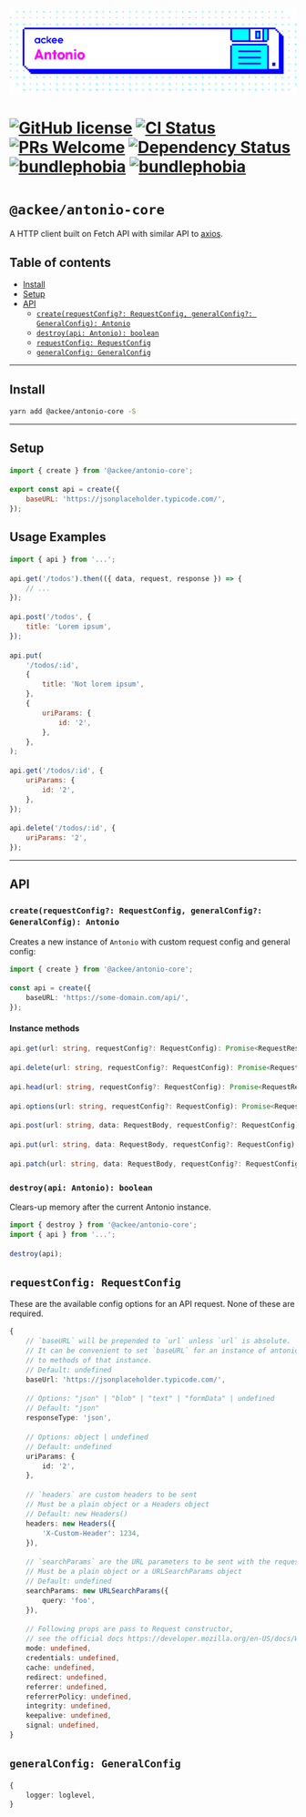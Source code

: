 ![ackee|Antonio](/assets/ackee_git_frontend_antonio.png)

# [![GitHub license](https://img.shields.io/badge/license-MIT-blue.svg)](https://github.com/AckeeCZ/antonio/blob/master/LICENSE) [![CI Status](https://img.shields.io/travis/com/AckeeCZ/antonio.svg?style=flat)](https://travis-ci.com/AckeeCZ/antonio) [![PRs Welcome](https://img.shields.io/badge/PRs-welcome-brightgreen.svg)](https://reactjs.org/docs/how-to-contribute.html#your-first-pull-request) [![Dependency Status](https://img.shields.io/david/AckeeCZ/antonio.svg?style=flat-square)](https://david-dm.org/AckeeCZ/antonio) [![bundlephobia](https://flat.badgen.net/bundlephobia/min/@ackee/antonio-core)](https://bundlephobia.com/result?p=@ackee/antonio-core) [![bundlephobia](https://flat.badgen.net/bundlephobia/minzip/@ackee/antonio-core)](https://bundlephobia.com/result?p=@ackee/antonio-core)

# `@ackee/antonio-core`

A HTTP client built on Fetch API with similar API to [axios](https://github.com/axios/axios).

## Table of contents

-   [Install](#install)
-   [Setup](#setup)
-   [API](#api)
    -   [`create(requestConfig?: RequestConfig, generalConfig?: GeneralConfig): Antonio`](#create)
    -   [`destroy(api: Antonio): boolean`](#destroy)
    -   [`requestConfig: RequestConfig`](#request-config)
    -   [`generalConfig: GeneralConfig`](#general-config)

---

## <a name="install"></a>Install

```bash
yarn add @ackee/antonio-core -S
```

---

## <a name="setup"></a>Setup

```js
import { create } from '@ackee/antonio-core';

export const api = create({
    baseURL: 'https://jsonplaceholder.typicode.com/',
});
```

## Usage Examples

```js
import { api } from '...';

api.get('/todos').then(({ data, request, response }) => {
    // ...
});

api.post('/todos', {
    title: 'Lorem ipsum',
});

api.put(
    '/todos/:id',
    {
        title: 'Not lorem ipsum',
    },
    {
        uriParams: {
            id: '2',
        },
    },
);

api.get('/todos/:id', {
    uriParams: {
        id: '2',
    },
});

api.delete('/todos/:id', {
    uriParams: '2',
});
```

---

## <a name="api"></a>API

### `create(requestConfig?: RequestConfig, generalConfig?: GeneralConfig): Antonio`

Creates a new instance of `Antonio` with custom request config and general config:

```ts
import { create } from '@ackee/antonio-core';

const api = create({
    baseURL: 'https://some-domain.com/api/',
});
```

#### Instance methods

```ts
api.get(url: string, requestConfig?: RequestConfig): Promise<RequestResult>

api.delete(url: string, requestConfig?: RequestConfig): Promise<RequestResult>

api.head(url: string, requestConfig?: RequestConfig): Promise<RequestResult>

api.options(url: string, requestConfig?: RequestConfig): Promise<RequestResult>

api.post(url: string, data: RequestBody, requestConfig?: RequestConfig): Promise<RequestResult>

api.put(url: string, data: RequestBody, requestConfig?: RequestConfig): Promise<RequestResult>

api.patch(url: string, data: RequestBody, requestConfig?: RequestConfig): Promise<RequestResult>
```

### `destroy(api: Antonio): boolean`

Clears-up memory after the current Antonio instance.

```ts
import { destroy } from '@ackee/antonio-core';
import { api } from '...';

destroy(api);
```

## `requestConfig: RequestConfig`

These are the available config options for an API request. None of these are required.

```ts
{
    // `baseURL` will be prepended to `url` unless `url` is absolute.
    // It can be convenient to set `baseURL` for an instance of antonio to pass relative URLs
    // to methods of that instance.
    // Default: undefined
    baseUrl: 'https://jsonplaceholder.typicode.com/',

    // Options: "json" | "blob" | "text" | "formData" | undefined
    // Default: "json"
    responseType: 'json',

    // Options: object | undefined
    // Default: undefined
    uriParams: {
        id: '2',
    },

    // `headers` are custom headers to be sent
    // Must be a plain object or a Headers object
    // Default: new Headers()
    headers: new Headers({
        'X-Custom-Header': 1234,
    }),

    // `searchParams` are the URL parameters to be sent with the request
    // Must be a plain object or a URLSearchParams object
    // Default: undefined
    searchParams: new URLSearchParams({
        query: 'foo',
    }),

    // Following props are pass to Request constructor,
    // see the official docs https://developer.mozilla.org/en-US/docs/Web/API/Request/Request
    mode: undefined,
    credentials: undefined,
    cache: undefined,
    redirect: undefined,
    referrer: undefined,
    referrerPolicy: undefined,
    integrity: undefined,
    keepalive: undefined,
    signal: undefined,
}
```

## `generalConfig: GeneralConfig`

```ts
{
    logger: loglevel,
}
```
